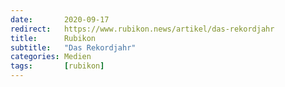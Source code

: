 ```yaml
---
date:       2020-09-17
redirect:   https://www.rubikon.news/artikel/das-rekordjahr
title:      Rubikon
subtitle:   "Das Rekordjahr"
categories: Medien
tags:       [rubikon]
---
```

